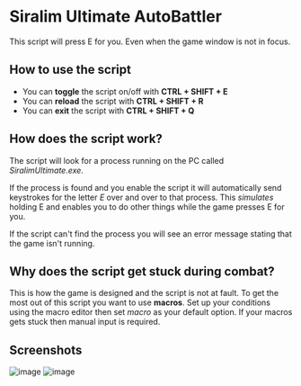 # Siralim Ultimate AutoBattler
This script will press E for you. Even when the game window is not in focus.

## How to use the script
- You can **toggle** the script on/off with **CTRL + SHIFT + E**
- You can **reload** the script with **CTRL + SHIFT + R**
- You can **exit** the script with **CTRL + SHIFT + Q**

## How does the script work?
The script will look for a process running on the PC called *SiralimUltimate.exe*.

If the process is found and you enable the script it will automatically send keystrokes for the letter *E* over and over to that process. This *simulates* holding E and enables you to do other things while the game presses E for you.

If the script can't find the process you will see an error message stating that the game isn't running.

## Why does the script get stuck during combat?
This is how the game is designed and the script is not at fault. To get the most out of this script you want to use **macros**. Set up your conditions using the macro editor then set *macro* as your default option.
If your macros gets stuck then manual input is required.

## Screenshots

![image](https://github.com/user-attachments/assets/e88d76b9-6128-4953-9ee1-0a9338b07adc)
![image](https://github.com/user-attachments/assets/24b32111-8094-4faa-8c50-0eea2503227c)
